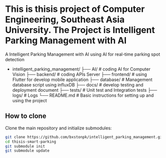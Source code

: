 # This is thisis project of Computer Engineering, Southeast Asia University. The Project is Intelligent Parking Management with AI

A Intelligent Parking Management with AI using AI for real-time parking spot detection

- intelligent_parking_management/
  ├── AI/               # coding AI for Computer Vision
  ├── backend/          # coding APIs Server
  ├── frontend/         # using Flutter for develop mobile application
  ├── database/         # Management database script using influxDB
  ├── docs/             # develop testing and deployment document
  ├── tests/            # Unit test and Integration tests
  ├── logs/             # Logs
  └── README.md         # Basic instructions for setting up and using the project

## How to clone
Clone the main repository and initialize submodules:
```bash
git clone https://github.com/bxstonpk/intelligent_parking_management.git
cd thisis-smart-parking
git submodule init
git submodule update